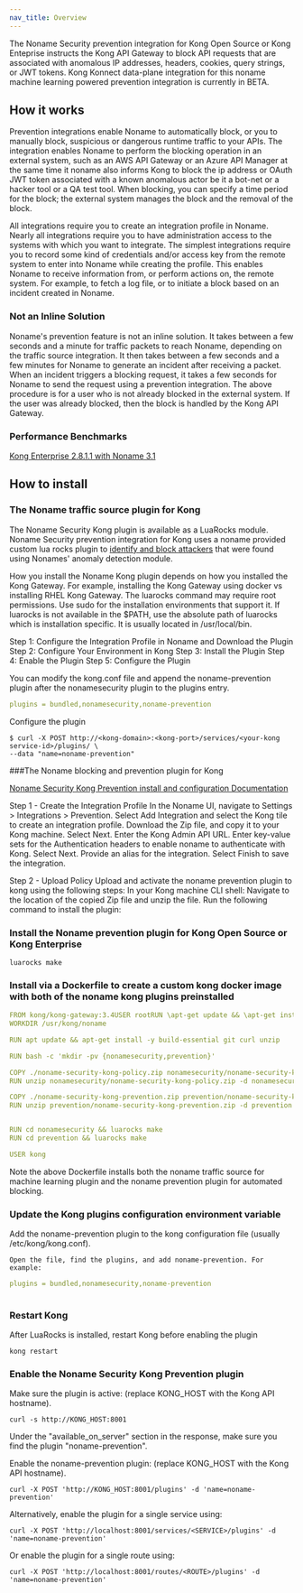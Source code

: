 ```yaml
---
nav_title: Overview
---
```


The Noname Security prevention integration for Kong Open Source or Kong Enteprise instructs the Kong API Gateway to block API requests that are associated with anomalous IP addresses, headers, cookies, query strings, or JWT tokens. Kong Konnect data-plane integration for this noname machine learning powered prevention integration is currently in BETA. 


## How it works

Prevention integrations enable Noname to automatically block, or you to manually block, suspicious or dangerous runtime traffic to your APIs. The integration enables Noname to perform the blocking operation in an external system, such as an AWS API Gateway or an Azure API Manager at the same time it noname also informs Kong to block the ip address or OAuth JWT token associated with a known anomalous actor be it a bot-net or a hacker tool or a QA test tool. When blocking, you can specify a time period for the block; the external system manages the block and the removal of the block.

All integrations require you to create an integration profile in Noname. Nearly all integrations require you to have administration access to the systems with which you want to integrate. The simplest integrations require you to record some kind of credentials and/or access key from the remote system to enter into Noname while creating the profile. This enables Noname to receive information from, or perform actions on, the remote system. For example, to fetch a log file, or to initiate a block based on an incident created in Noname.


### Not an Inline Solution

Noname's prevention feature is not an inline solution. It takes between a few seconds and a minute for traffic packets to reach Noname, depending on the traffic source integration. It then takes between a few seconds and a few minutes for Noname to generate an incident after receiving a packet. When an incident triggers a blocking request, it takes a few seconds for Noname to send the request using a prevention integration. The above procedure is for a user who is not already blocked in the external system. If the user was already blocked, then the block is handled by the Kong API Gateway. 

### Performance Benchmarks 
[Kong Enterprise 2.8.1.1 with Noname 3.1](https://docs.nonamesecurity.com/v320/docs/kong-performance-results)


## How to install

### The Noname traffic source plugin for Kong

The Noname Security Kong plugin is available as a LuaRocks module.
Noname Security prevention integration for Kong uses a noname provided custom lua rocks plugin to [identify and block attackers](https://docs.nonamesecurity.com/docs/kong-prevention) that were found using Nonames' anomaly detection module.


How you install the Noname Kong plugin depends on how you installed the Kong Gateway. For example, installing the Kong Gateway using docker vs installing RHEL Kong Gateway. The luarocks command may require root permissions. Use sudo for the installation environments that support it. If luarocks is not available in the $PATH, use the absolute path of luarocks which is installation specific. It is usually located in /usr/local/bin.

Step 1: Configure the Integration Profile in Noname and Download the Plugin
Step 2: Configure Your Environment in Kong
Step 3: Install the Plugin
Step 4: Enable the Plugin
Step 5: Configure the Plugin

You can modify the kong.conf file and append the noname-prevention plugin after the nonamesecurity plugin to the plugins entry.

```yaml
plugins = bundled,nonamesecurity,noname-prevention
```

Configure the plugin
```shell
$ curl -X POST http://<kong-domain>:<kong-port>/services/<your-kong service-id>/plugins/ \
--data "name=noname-prevention"
```

###The Noname blocking and prevention plugin for Kong 

[Noname Security Kong Prevention install and configuration Documentation](https://docs.nonamesecurity.com/docs/kong-prevention)

Step 1 - Create the Integration Profile
In the Noname UI, navigate to Settings > Integrations > Prevention.
Select Add Integration and select the Kong tile to create an integration profile.
Download the Zip file, and copy it to your Kong machine.
Select Next.
Enter the Kong Admin API URL.
Enter key-value sets for the Authentication headers to enable noname to authenticate with Kong.
Select Next.
Provide an alias for the integration.
Select Finish to save the integration.

Step 2 - Upload Policy
Upload and activate the noname prevention plugin to kong using the following steps:
In your Kong machine CLI shell:
Navigate to the location of the copied Zip file and unzip the file.
Run the following command to install the plugin:

### Install the Noname prevention plugin for Kong Open Source or Kong Enterprise

```shell
luarocks make

```

### Install via a Dockerfile to create a custom kong docker image with both of the noname kong plugins preinstalled


```yaml
FROM kong/kong-gateway:3.4USER rootRUN \apt-get update && \apt-get install unzip -y  
WORKDIR /usr/kong/noname

RUN apt update && apt-get install -y build-essential git curl unzip

RUN bash -c 'mkdir -pv {nonamesecurity,prevention}'

COPY ./noname-security-kong-policy.zip nonamesecurity/noname-security-kong-policy.zip
RUN unzip nonamesecurity/noname-security-kong-policy.zip -d nonamesecurity && rm nonamesecurity/noname-security-kong-policy.zip

COPY ./noname-security-kong-prevention.zip prevention/noname-security-kong-prevention.zip
RUN unzip prevention/noname-security-kong-prevention.zip -d prevention && rm prevention/noname-security-kong-prevention.zip


RUN cd nonamesecurity && luarocks make
RUN cd prevention && luarocks make

USER kong
```

Note the above Dockerfile installs both the noname traffic source for machine learning plugin and the noname prevention plugin for automated blocking. 


### Update the Kong plugins configuration environment variable 

Add the noname-prevention plugin to the kong configuration file (usually /etc/kong/kong.conf).

    Open the file, find the plugins, and add noname-prevention. For example:


```yaml
plugins = bundled,nonamesecurity,noname-prevention
   
```

### Restart Kong

After LuaRocks is installed, restart Kong before enabling the plugin

```shell
kong restart
```

### Enable the Noname Security Kong Prevention plugin
Make sure the plugin is active: (replace KONG_HOST with the Kong API hostname).

```shell
curl -s http://KONG_HOST:8001
```
Under the "available_on_server" section in the response, make sure you find the plugin "noname-prevention".


Enable the noname-prevention plugin: (replace KONG_HOST with the Kong API hostname).

```shell
curl -X POST 'http://KONG_HOST:8001/plugins' -d 'name=noname-prevention'
```

Alternatively, enable the plugin for a single service using:
```shell
curl -X POST 'http://localhost:8001/services/<SERVICE>/plugins' -d 'name=noname-prevention'
```

Or enable the plugin for a single route using:
```shell
curl -X POST 'http://localhost:8001/routes/<ROUTE>/plugins' -d 'name=noname-prevention'
```